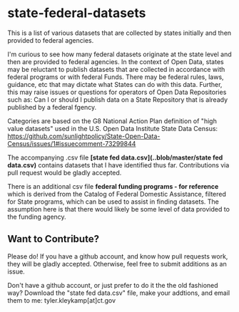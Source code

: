 # state-federal-datasets

This is a list of various datasets that are collected by states initially and then provided to federal agencies.

I'm curious to see how many federal datasets originate at the state level and then are provided to federal agencies.
In the context of Open Data, states may be reluctant to publish datasets that are collected in accordance with federal
programs or with federal Funds. There may be federal rules, laws, guidance, etc that may dictate what States
can do with this data. Further, this may raise issues or questions for operators of Open Data Repositories such as: Can I or should I publish data on a State Repository that is already published by a federal fgency.

Categories are based on the G8 National Action Plan definition of "high value datasets" used in the U.S. Open Data Institute State Data Census:
https://github.com/sunlightpolicy/State-Open-Data-Census/issues/1#issuecomment-73299844

The accompanying .csv file **[state fed data.csv](..blob/master/state fed data.csv)** contains datasets that I have identified thus far. Contributions via pull request would be gladly accepted.

There is an additional csv file **federal funding programs - for reference** which is derived from the Catalog of Federal Domestic Assistance, filtered for State programs, which can be used to assist in finding datasets. The assumption here is that there would likely be some level of data provided to the funding agency.


## Want to Contribute?
 Please do! If you have a github account, and know how pull requests work, they will be gladly accepted. Otherwise, feel free to submit additions as an issue.
 
 Don't have a github account, or just prefer to do it the the old fashioned way? Download the "state fed data.csv" file, make your addtions, and email them to me: tyler.kleykamp[at]ct.gov 
